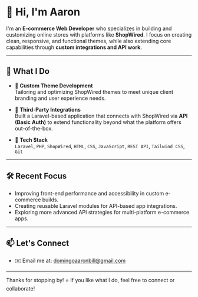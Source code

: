 # 👋 Hi, I'm Aaron

I'm an **E-commerce Web Developer** who specializes in building and customizing online stores with platforms like **ShopWired**. I focus on creating clean, responsive, and functional themes, while also extending core capabilities through **custom integrations and API work**.

---

## 🚀 What I Do

- 🎨 **Custom Theme Development**  
  Tailoring and optimizing ShopWired themes to meet unique client branding and user experience needs.

- 🔌 **Third-Party Integrations**  
  Built a Laravel-based application that connects with ShopWired via **API (Basic Auth)** to extend functionality beyond what the platform offers out-of-the-box.

- 🧰 **Tech Stack**  
  `Laravel`, `PHP`, `ShopWired`, `HTML`, `CSS`, `JavaScript`, `REST API`, `Tailwind CSS`, `Git`

---

## 🛠 Recent Focus

- Improving front-end performance and accessibility in custom e-commerce builds.
- Creating reusable Laravel modules for API-based app integrations.
- Exploring more advanced API strategies for multi-platform e-commerce apps.

---

## 📫 Let's Connect
- ✉️ Email me at: domingoaaronbill@gmail.com

---

Thanks for stopping by! ⭐ If you like what I do, feel free to connect or collaborate!
